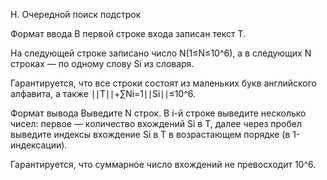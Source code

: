 H. Очередной поиск подстрок

Формат ввода
В первой строке входа записан текст T.

На следующей строке записано число N(1≤N≤10^6), а в следующих N строках — по одному слову Si из словаря.

Гарантируется, что все строки состоят из маленьких букв английского алфавита, а также ∣∣T∣∣+∑Ni=1∣∣Si∣∣≤10^6.

Формат вывода
Выведите N строк. В i-й строке выведите несколько чисел: первое — количество вхождений Si в T, далее через пробел выведите индексы вхождение Si в T в возрастающем порядке (в 1-индексации).

Гарантируется, что суммарное число вхождений не превосходит 10^6.

